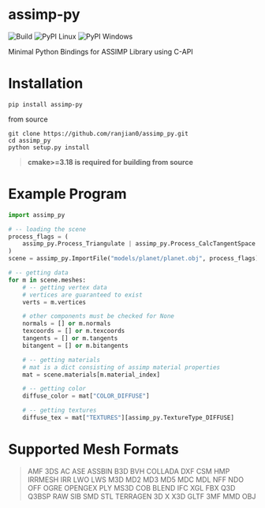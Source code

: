 # assimp-py
![Build](https://github.com/ranjian0/assimp-py/workflows/Build/badge.svg)
![PyPI Linux](https://github.com/ranjian0/assimp_py/workflows/PyPI%20ManyLinux/badge.svg)
![PyPI Windows](https://github.com/ranjian0/assimp_py/workflows/PyPI%20WinMac/badge.svg)

Minimal Python Bindings for ASSIMP Library using C-API


# Installation

```
pip install assimp-py
```

from source

```
git clone https://github.com/ranjian0/assimp_py.git
cd assimp_py
python setup.py install
```

> **cmake>=3.18 is required for building from source**

# Example Program

```python
import assimp_py

# -- loading the scene
process_flags = (
    assimp_py.Process_Triangulate | assimp_py.Process_CalcTangentSpace
)
scene = assimp_py.ImportFile("models/planet/planet.obj", process_flags)

# -- getting data
for m in scene.meshes:
    # -- getting vertex data
    # vertices are guaranteed to exist
    verts = m.vertices

    # other components must be checked for None
    normals = [] or m.normals
    texcoords = [] or m.texcoords
    tangents = [] or m.tangents
    bitangent = [] or m.bitangents

    # -- getting materials
    # mat is a dict consisting of assimp material properties
    mat = scene.materials[m.material_index]

    # -- getting color
    diffuse_color = mat["COLOR_DIFFUSE"]

    # -- getting textures
    diffuse_tex = mat["TEXTURES"][assimp_py.TextureType_DIFFUSE]
```
# Supported Mesh Formats

> AMF 3DS AC ASE ASSBIN B3D BVH COLLADA DXF CSM HMP IRRMESH IRR LWO LWS M3D MD2 MD3 MD5 MDC MDL NFF NDO OFF OGRE OPENGEX PLY MS3D COB BLEND IFC XGL FBX Q3D Q3BSP RAW SIB SMD STL TERRAGEN 3D X X3D GLTF 3MF MMD OBJ